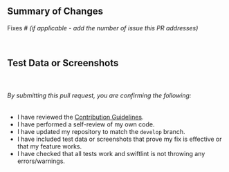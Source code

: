 ## **Summary of Changes**


Fixes # _(if applicable - add the number of issue this PR addresses)_

&nbsp;

## **Test Data or Screenshots**

&nbsp;

###### _By submitting this pull request, you are confirming the following:_

- I have reviewed the [Contribution Guidelines]([https://github.com/IndexCoop/index-app/blob/master/CONTRIBUTING.md](https://github.com/web3swift-team/web3swift/blob/develop/CONTRIBUTION.md)).
- I have performed a self-review of my own code.
- I have updated my repository to match the `develop` branch.
- I have included test data or screenshots that prove my fix is effective or that my feature works.
- I have checked that all tests work and swiftlint is not throwing any errors/warnings.
